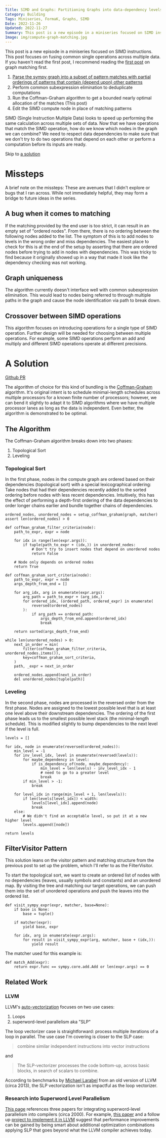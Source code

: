 ```yaml
---
Title: SIMD and Graphs: Partitioning Graphs into data-dependency levels
Category: Building
Tags: Miniseries, FormaK, Graphs, SIMD
Date: 2022-11-26
Updated: 2022-11-27
Summary: This post is a new episode in a miniseries focused on SIMD instructions. This second post focuses on fusing common single operations across multiple data
Image: img/compute-graph-matching.jpg
---
```


This post is a new episode in a miniseries focused on SIMD
instructions. This post focuses on fusing common single operations
across multiple data. If you haven't read the first post, I recommend reading
the [first post](/blog/simd-and-graphs-graph-matching.html) on graph matching
first.
1. [Parse the sympy graph into a subset of pattern matches with partial orderings of patterns that contain (depend upon) other patterns](/blog/simd-and-graphs-graph-matching.html)
2. Perform common subexpression elimination to deduplicate computations
3. Run the Coffman-Graham algorithm to get a bounded nearly optimal allocation of the matches (This post)
4. Edit the SIMD compute node in place of matching patterns

SIMD (Single Instruction Multiple Data) looks to speed up performing the same
calculation across multiple sets of data. Now that we have operations that
match the SIMD operation, how do we know which nodes in the graph we can
combine? We need to respect data dependencies to make sure that we don't try
to do two operations that depend on each other or perform a computation before
its inputs are ready.

Skip to [a solution](#a-solution)

# Missteps

A brief note on the missteps: These are avenues that I didn't explore or bugs
that I ran across. While not immediately helpful, they may form a bridge to
future ideas in the series.

## A bug when it comes to matching

If the matching provided by the end user is too strict, it can result in an
empty set of "ordered nodes". From there, there is no ordering between the
following nodes added to the list. The symptom of this is to add nodes to levels
in the wrong order and miss dependencies. The easiest place to check for this is
at the end of the setup by asserting that there are ordered nodes before trying
to add in nodes with dependencies. This was tricky to find because it originally
showed up in a way that made it look like the dependency checking was not
working.

## Graph uniqueness

The algorithm currently doesn't interface well with common subexpression
elimination. This would lead to nodes being referred to through multiple paths
in the graph and cause the node identification via path to break down.

## Crossover between SIMD operations

This algorithm focuses on introducing operations for a single type of SIMD
operation. Further design will be needed for choosing between multiple
operations. For example, some SIMD operations perform an add and multiply and
different SIMD operations operate at different precisions.

# A Solution

[Github PR](https://github.com/buckbaskin/formak/pull/6/files)

The algorithm of choice for this kind of bundling is the
[Coffman-Graham](https://mathweb.ucsd.edu/~ronspubs/72_04_two_processors.pdf)
algorithm. It's original intent is to schedule minimal-length schedules across
multiple processors for a known finite number of processors; however, we can
bend it slightly to adapt it to SIMD algorithms where we have multiple processor
lanes as long as the data is independent. Even better, the algorithm is
demonstrated to be optimal.

## The Algorithm

The Coffman-Graham algorithm breaks down into two phases:
1. Topological Sort
2. Leveling

### Topological Sort

In the first phase, nodes in the compute graph are ordered based on their dependencies
(topological sort) with a special lexicographical ordering: Take nodes that had
their dependencies recently added to the sorted ordering before nodes with less
recent dependencies. Intuitively, this has the effect of performing a
depth-first ordering of the data dependencies to order longer chains earlier and
bundle together chains of dependencies.

    ordered_nodes, unordered_nodes = setup_coffman_graham(graph, matcher)
    assert len(ordered_nodes) > 0

    def coffman_graham_filter_criteria(node):
        path_to_expr, expr = node

        for idx in range(len(expr.args)):
            if tuple(path_to_expr + (idx,)) in unordered_nodes:
                # Don't try to insert nodes that depend on unordered nodes
                return False

        # Node only depends on ordered nodes
        return True

    def coffman_graham_sort_criteria(node):
        path_to_expr, expr = node
        args_depth_from_end = []

        for arg_idx, arg in enumerate(expr.args):
            arg_path = path_to_expr + (arg_idx,)
            for ordered_idx, (ordered_path, ordered_expr) in enumerate(
                reversed(ordered_nodes)
            ):
                if arg_path == ordered_path:
                    args_depth_from_end.append(ordered_idx)
                    break

        return sorted(args_depth_from_end)

    while len(unordered_nodes) > 0:
        next_in_order = min(
            filter(coffman_graham_filter_criteria, unordered_nodes.items()),
            key=coffman_graham_sort_criteria,
        )
        path, _expr = next_in_order

        ordered_nodes.append(next_in_order)
        del unordered_nodes[tuple(path)]

### Leveling

In the second phase, nodes are processed in the reversed order from the first
phase. Nodes are assigned to the lowest possible level that is at least one
level above their downstream dependencies. The ordering of the first phase leads
us to the smallest possible level stack (the minimal-length schedule). This is
modified slightly to bump dependencies to the next level if the level is full.

    levels = []

    for idx, node in enumerate(reversed(ordered_nodes)):
        min_level = -1
        for inv_level_idx, level in enumerate(reversed(levels)):
            for maybe_dependency in level:
                if is_dependency_of(node, maybe_dependency):
                    min_level = len(levels) - inv_level_idx - 1
                    # need to go to a greater level
                    break
            if min_level > -1:
                break

        for level_idx in range(min_level + 1, len(levels)):
            if len(levels[level_idx]) < width:
                levels[level_idx].append(node)
                break
        else:
            # We didn't find an acceptable level, so put it at a new higher level
            levels.append([node])

    return levels

## FilterVisitor Pattern

This solution leans on the visitor pattern and matching structure from the
previous post to set up the problem, which I'll refer to as the FilterVisitor.

To start the topological sort, we want to create an
ordered list of nodes with no dependencies (leaves, usually symbols and
constants) and an unordered map. By visiting the tree and matching our target
operations, we can push them into the set of unordered operations and push the
leaves into the ordered list.

    def visit_sympy_expr(expr, matcher, base=None):
        if base is None:
            base = tuple()

        if matcher(expr):
            yield base, expr

        for idx, arg in enumerate(expr.args):
            for result in visit_sympy_expr(arg, matcher, base + (idx,)):
                yield result

The matcher used for this example is:

    def match_Add(expr):
        return expr.func == sympy.core.add.Add or len(expr.args) == 0

## Related Work

### LLVM

LLVM's [auto-vectorization](https://www.llvm.org/docs/Vectorizers.html)
focuses on two use cases:
1. Loops
2. superword-level parallelism aka "SLP"

The loop vectorizer case is straightforward: process multiple iterations of a loop
in parallel. The use case I'm covering is closer to the SLP case:

> combine similar independent instructions into vector instructions

and

> The SLP-vectorizer processes the code bottom-up, across basic blocks, in
> search of scalars to combine.

According to benchmarks by 
[Michael Larabel](https://www.phoronix.com/news/MTQyMzQ) from an old version of
LLVM (circa 2013), the SLP vectorization isn't as impactful as the loop
vectorizer.

### Research into Superword Level Parallelism

[This page](https://groups.csail.mit.edu/cag/slp/) references three papers for
integrating superword-level parallelism into compilers (circa 2000). For
example, [this paper](https://groups.csail.mit.edu/cag/slp/SLP-PLDI-2000.pdf)
and a follow up 
[project to implement it in LLVM](https://15745-slp-project.github.io/Final.pdf)
suggest that performance improvements can be gained by being smart about
additional optimization combinations applying SLP that goes beyond what the LLVM
compiler achieves today.
